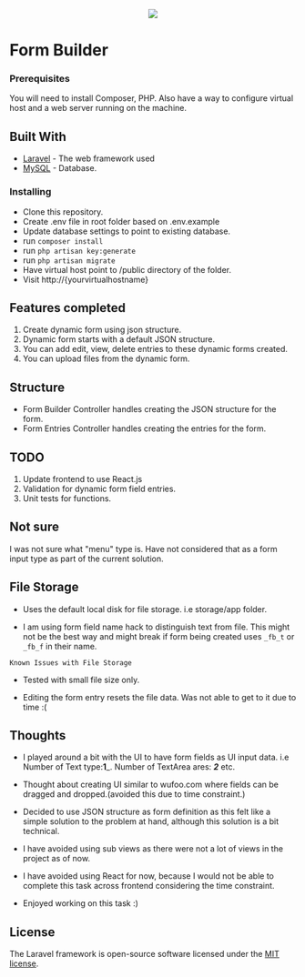 <p align="center"><img src="https://laravel.com/assets/img/components/logo-laravel.svg"></p>

# Form Builder

### Prerequisites

You will need to install Composer, PHP. Also have a way to configure virtual host and a web server running on the machine.

## Built With

* [Laravel](https://laravel.com/) - The web framework used
* [MySQL](https://www.mysql.com/) - Database.

### Installing

- Clone this repository.
- Create .env file in root folder based on .env.example
- Update database settings to point to existing database.
- run ```composer install```
- run ```php artisan key:generate```
- run ```php artisan migrate```
- Have virtual host point to /public directory of the folder.
- Visit http://{yourvirtualhostname}

## Features completed

1. Create dynamic form using json structure.
2. Dynamic form starts with a default JSON structure.
3. You can add edit, view, delete entries to these dynamic forms created.
4. You can upload files from the dynamic form.

## Structure

- Form Builder Controller handles creating the JSON structure for the form.
- Form Entries Controller handles creating the entries for the form.

## TODO

1. Update frontend to use React.js
2. Validation for dynamic form field entries.
3. Unit tests for functions.


## Not sure

I was not sure what "menu" type is. Have not considered that as a form input type as part of the current solution.


## File Storage

- Uses the default local disk for file storage. i.e storage/app folder.

- I am using form field name hack to distinguish text from file. This might not be the best way and might break if form being created uses ```_fb_t``` or ```_fb_f``` in their name.

```Known Issues with File Storage```

- Tested with small file size only.

- Editing the form entry resets the file data. Was not able to get to it due to time :(


## Thoughts

- I played around a bit with the UI to have form fields as UI input data. i.e Number of Text type:__1___. Number of TextArea ares: _____2_____ etc.

- Thought about creating UI similar to wufoo.com where fields can be dragged and dropped.(avoided this due to time constraint.) 

- Decided to use JSON structure as form definition as this felt like a simple solution to the problem at hand, although this solution is a bit technical.

- I have avoided using sub views as there were not a lot of views in the project as of now.

- I have avoided using React for now, because I would not be able to complete this task across frontend considering the time constraint.


- Enjoyed working on this task :)

## License

The Laravel framework is open-source software licensed under the [MIT license](https://opensource.org/licenses/MIT).
